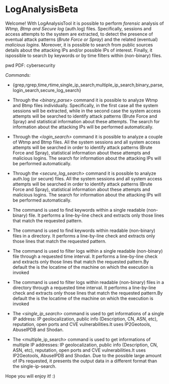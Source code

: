 # LogAnalysisBeta

Welcome! With LogAnalysisTool it is possible to perform *forensic* analysis of *Wtmp, Btmp and Secure log* (auth.log) files.
Specifically, sessions and access attempts to the system are extracted, to detect the presence of eventual attack patterns
(*Brute Force or Spray*) and the related (eventual) *malicious logins*. Moreover, it is possible to search from public sources
details about the attacking IPs and/or possible IPs of interest. Finally, it ispossible to search by keywords or by time filters
within (non-binary) files.

pwd PDF: cybersecurity

*Commands:*
- {grep,rgrep,time,rtime,single_ip_search,multiple_ip_search,binary_parse,login_search,secure_log_search}

- Through the *<binary_parse>* command it is possible to analyze Wtmp and Btmp files individually. Specifically, in the first case
all the system sessions will be extracted, while in the second case the system access attempts will be searched to identify
attack patterns (Brute Force and Spray) and statistical information about these attempts. The search for information about the
attacking IPs will be performed automatically.
- Through the *<login_search>* command it is possible to analyze a couple of Wtmp and Btmp files. All the system sessions and all
system access attempts will be searched in order to identify attack patterns (Brute Force and Spray), statistical information
about these attempts and malicious logins. The search for information about the attacking IPs will be performed automatically.
- Through the *<secure_log_search>* command it is possible to analyze auth.log (or secure) files. All the system sessions and all
system access attempts will be searched in order to identify attack patterns (Brute Force and Spray), statistical information
about these attempts and malicious logins. The search for information about the attacking IPs will be performed automatically.

- The *<grep>* command is used to find keywords within a single readable (non-binary) file. It performs a line-by-line check and
extracts only those lines that match the requested pattern.
- The *<rgrep>* command is used to find keywords within readable (non-binary) files in a directory. It performs a line-by-line check
and extracts only those lines that match the requested pattern.
- The *<time>* command is used to filter logs within a single readable (non-binary) file through a requested time interval. It
performs a line-by-line check and extracts only those lines that match the requested pattern.By default the <end time> is the
locatime of the machine on which the execution is invoked
- The *<rtime>* command is used to filter logs within readable (non-binary) files in a directory through a requested time interval.
It performs a line-by-line check and extracts only those lines that match the requested pattern.By default the <end time> is the
locatime of the machine on which the execution is invoked
- The *<single_ip_search>* command is used to get informations of a single IP address: IP geolocalization, public info (Description,
CN, ASN, etc), reputation, open ports and CVE vulnerabilities.It uses IP2Geotools, AbuseIPDB and Shodan.
- The <multiple_ip_search> command is used to get informations of multiple IP addresses: IP geolocalization, public info
(Description, CN, ASN, etc), reputation, open ports and CVE vulnerabilities.It uses IP2Geotools, AbuseIPDB and Shodan. Due to
the possible large amount of IPs requested, it presents the output data in a different format than the single-ip-search.

Hope you will enjoy it! :)
